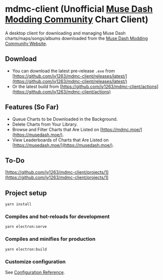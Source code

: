 # mdmc-client (Unofficial [Muse Dash Modding Community](https://mdmc.moe/) Chart Client)
A desktop client for downloading and managing Muse Dash charts/maps/songs/albums downloaded from the [Muse Dash Modding Community Website](https://mdmc.moe/).

## Download
- You can download the latest pre-release `.exe` from [https://github.com/jy1263/mdmc-client/releases/latest/](https://github.com/jy1263/mdmc-client/releases/latest/)
- Or the latest build from [https://github.com/jy1263/mdmc-client/actions](https://github.com/jy1263/mdmc-client/actions)

## Features (So Far)
- Queue Charts to be Downloaded in the Background.
- Delete Charts from Your Library.
- Browse and Filter Charts that Are Listed on [https://mdmc.moe/](https://musedash.moe/).
- View Leaderboards of Charts that Are Listed on [https://musedash.moe/](https://musedash.moe/).

## To-Do
[https://github.com/jy1263/mdmc-client/projects/1](https://github.com/jy1263/mdmc-client/projects/1)

## Project setup
```
yarn install
```

### Compiles and hot-reloads for development
```
yarn electron:serve
```

### Compiles and minifies for production
```
yarn electron:build
```

### Customize configuration
See [Configuration Reference](https://cli.vuejs.org/config/).

